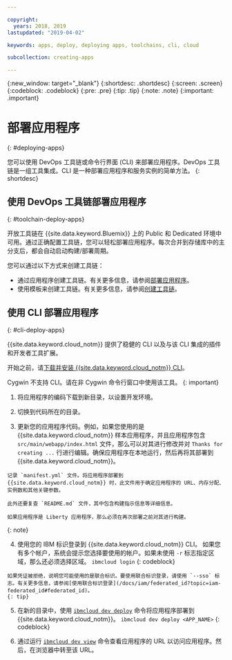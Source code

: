 ```yaml
---

copyright:
  years: 2018, 2019
lastupdated: "2019-04-02"

keywords: apps, deploy, deploying apps, toolchains, cli, cloud

subcollection: creating-apps

---
```


{:new_window: target="_blank"}
{:shortdesc: .shortdesc}
{:screen: .screen}
{:codeblock: .codeblock}
{:pre: .pre}
{:tip: .tip}
{:note: .note}
{:important: .important}

# 部署应用程序
{: #deploying-apps}

您可以使用 DevOps 工具链或命令行界面 (CLI) 来部署应用程序。DevOps 工具链是一组工具集成。CLI 是一种部署应用程序和服务实例的简单方法。
{: shortdesc}

## 使用 DevOps 工具链部署应用程序
{: #toolchain-deploy-apps}

开放工具链在 {{site.data.keyword.Bluemix}} 上的 Public 和 Dedicated 环境中可用。通过正确配置工具链，您可以轻松部署应用程序。每次合并到存储库中的主分支后，都会自动启动构建/部署周期。

您可以通过以下方式来创建工具链：
* 通过应用程序创建工具链。有关更多信息，请参阅[部署应用程序](/docs/apps?topic=creating-apps-tutorial-scratch#deploy-scratch)。
* 使用模板来创建工具链。有关更多信息，请参阅[创建工具链](/docs/services/ContinuousDelivery?topic=ContinuousDelivery-toolchains_getting_started)。

## 使用 CLI 部署应用程序
{: #cli-deploy-apps}

{{site.data.keyword.cloud_notm}} 提供了稳健的 CLI 以及与该 CLI 集成的插件和开发者工具扩展。

开始之前，请[下载并安装 {{site.data.keyword.cloud_notm}} CLI](/docs/cli?topic=cloud-cli-ibmcloud-cli)。

Cygwin 不支持 CLI。请在非 Cygwin 命令行窗口中使用该工具。
{: important}

  1. 将应用程序的编码下载到新目录，以设置开发环境。

  2. 切换到代码所在的目录。

  3.  更新您的应用程序代码。例如，如果您使用的是 {{site.data.keyword.cloud_notm}} 样本应用程序，并且应用程序包含 `src/main/webapp/index.html` 文件，那么可以对其进行修改并对 `Thanks for creating ...` 行进行编辑。确保应用程序在本地运行，然后再将其部署到 {{site.data.keyword.cloud_notm}}。

    记录 `manifest.yml` 文件。将应用程序部署到 {{site.data.keyword.cloud_notm}} 时，此文件用于确定应用程序的 URL、内存分配、实例数和其他关键参数。

    此外还要复查 `README.md` 文件，其中包含构建指示信息等详细信息。

    如果应用程序是 Liberty 应用程序，那么必须在再次部署之前对其进行构建。
  {: note}

  4. 使用您的 IBM 标识登录到 {{site.data.keyword.cloud_notm}} CLI。 如果您有多个帐户，系统会提示您选择要使用的帐户。如果未使用 `-r` 标志指定区域，那么还必须选择区域。
    ```
    ibmcloud login
    ```
    {: codeblock}
  
    如果凭证被拒绝，说明您可能使用的是联合标识。要使用联合标识登录，请使用 `--sso` 标志。有关更多信息，请参阅[使用联合标识登录](/docs/iam/federated_id?topic=iam-federated_id#federated_id)。
    {: tip}

  5. 在新的目录中，使用 [`ibmcloud dev deploy`](/docs/cli/idt?topic=cloud-cli-idt-cli#deploy) 命令将应用程序部署到 {{site.data.keyword.cloud_notm}}。
    ```
    ibmcloud dev deploy <APP_NAME>
    ```
    {: codeblock}

  6. 通过运行 [`ibmcloud dev view`](/docs/cli/idt?topic=cloud-cli-idt-cli#view) 命令查看应用程序的 URL 以访问应用程序。然后，在浏览器中转至该 URL。
